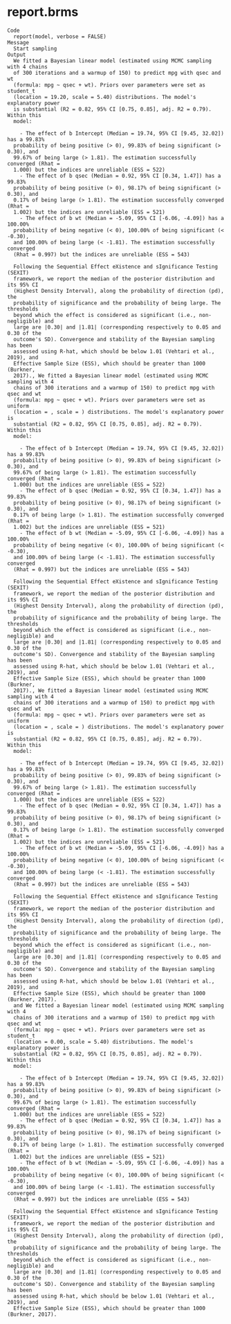 # report.brms

    Code
      report(model, verbose = FALSE)
    Message
      Start sampling
    Output
      We fitted a Bayesian linear model (estimated using MCMC sampling with 4 chains
      of 300 iterations and a warmup of 150) to predict mpg with qsec and wt
      (formula: mpg ~ qsec + wt). Priors over parameters were set as student_t
      (location = 19.20, scale = 5.40) distributions. The model's explanatory power
      is substantial (R2 = 0.82, 95% CI [0.75, 0.85], adj. R2 = 0.79).  Within this
      model:
      
        - The effect of b Intercept (Median = 19.74, 95% CI [9.45, 32.02]) has a 99.83%
      probability of being positive (> 0), 99.83% of being significant (> 0.30), and
      99.67% of being large (> 1.81). The estimation successfully converged (Rhat =
      1.000) but the indices are unreliable (ESS = 522)
        - The effect of b qsec (Median = 0.92, 95% CI [0.34, 1.47]) has a 99.83%
      probability of being positive (> 0), 98.17% of being significant (> 0.30), and
      0.17% of being large (> 1.81). The estimation successfully converged (Rhat =
      1.002) but the indices are unreliable (ESS = 521)
        - The effect of b wt (Median = -5.09, 95% CI [-6.06, -4.09]) has a 100.00%
      probability of being negative (< 0), 100.00% of being significant (< -0.30),
      and 100.00% of being large (< -1.81). The estimation successfully converged
      (Rhat = 0.997) but the indices are unreliable (ESS = 543)
      
      Following the Sequential Effect eXistence and sIgnificance Testing (SEXIT)
      framework, we report the median of the posterior distribution and its 95% CI
      (Highest Density Interval), along the probability of direction (pd), the
      probability of significance and the probability of being large. The thresholds
      beyond which the effect is considered as significant (i.e., non-negligible) and
      large are |0.30| and |1.81| (corresponding respectively to 0.05 and 0.30 of the
      outcome's SD). Convergence and stability of the Bayesian sampling has been
      assessed using R-hat, which should be below 1.01 (Vehtari et al., 2019), and
      Effective Sample Size (ESS), which should be greater than 1000 (Burkner,
      2017)., We fitted a Bayesian linear model (estimated using MCMC sampling with 4
      chains of 300 iterations and a warmup of 150) to predict mpg with qsec and wt
      (formula: mpg ~ qsec + wt). Priors over parameters were set as uniform
      (location = , scale = ) distributions. The model's explanatory power is
      substantial (R2 = 0.82, 95% CI [0.75, 0.85], adj. R2 = 0.79).  Within this
      model:
      
        - The effect of b Intercept (Median = 19.74, 95% CI [9.45, 32.02]) has a 99.83%
      probability of being positive (> 0), 99.83% of being significant (> 0.30), and
      99.67% of being large (> 1.81). The estimation successfully converged (Rhat =
      1.000) but the indices are unreliable (ESS = 522)
        - The effect of b qsec (Median = 0.92, 95% CI [0.34, 1.47]) has a 99.83%
      probability of being positive (> 0), 98.17% of being significant (> 0.30), and
      0.17% of being large (> 1.81). The estimation successfully converged (Rhat =
      1.002) but the indices are unreliable (ESS = 521)
        - The effect of b wt (Median = -5.09, 95% CI [-6.06, -4.09]) has a 100.00%
      probability of being negative (< 0), 100.00% of being significant (< -0.30),
      and 100.00% of being large (< -1.81). The estimation successfully converged
      (Rhat = 0.997) but the indices are unreliable (ESS = 543)
      
      Following the Sequential Effect eXistence and sIgnificance Testing (SEXIT)
      framework, we report the median of the posterior distribution and its 95% CI
      (Highest Density Interval), along the probability of direction (pd), the
      probability of significance and the probability of being large. The thresholds
      beyond which the effect is considered as significant (i.e., non-negligible) and
      large are |0.30| and |1.81| (corresponding respectively to 0.05 and 0.30 of the
      outcome's SD). Convergence and stability of the Bayesian sampling has been
      assessed using R-hat, which should be below 1.01 (Vehtari et al., 2019), and
      Effective Sample Size (ESS), which should be greater than 1000 (Burkner,
      2017)., We fitted a Bayesian linear model (estimated using MCMC sampling with 4
      chains of 300 iterations and a warmup of 150) to predict mpg with qsec and wt
      (formula: mpg ~ qsec + wt). Priors over parameters were set as uniform
      (location = , scale = ) distributions. The model's explanatory power is
      substantial (R2 = 0.82, 95% CI [0.75, 0.85], adj. R2 = 0.79).  Within this
      model:
      
        - The effect of b Intercept (Median = 19.74, 95% CI [9.45, 32.02]) has a 99.83%
      probability of being positive (> 0), 99.83% of being significant (> 0.30), and
      99.67% of being large (> 1.81). The estimation successfully converged (Rhat =
      1.000) but the indices are unreliable (ESS = 522)
        - The effect of b qsec (Median = 0.92, 95% CI [0.34, 1.47]) has a 99.83%
      probability of being positive (> 0), 98.17% of being significant (> 0.30), and
      0.17% of being large (> 1.81). The estimation successfully converged (Rhat =
      1.002) but the indices are unreliable (ESS = 521)
        - The effect of b wt (Median = -5.09, 95% CI [-6.06, -4.09]) has a 100.00%
      probability of being negative (< 0), 100.00% of being significant (< -0.30),
      and 100.00% of being large (< -1.81). The estimation successfully converged
      (Rhat = 0.997) but the indices are unreliable (ESS = 543)
      
      Following the Sequential Effect eXistence and sIgnificance Testing (SEXIT)
      framework, we report the median of the posterior distribution and its 95% CI
      (Highest Density Interval), along the probability of direction (pd), the
      probability of significance and the probability of being large. The thresholds
      beyond which the effect is considered as significant (i.e., non-negligible) and
      large are |0.30| and |1.81| (corresponding respectively to 0.05 and 0.30 of the
      outcome's SD). Convergence and stability of the Bayesian sampling has been
      assessed using R-hat, which should be below 1.01 (Vehtari et al., 2019), and
      Effective Sample Size (ESS), which should be greater than 1000 (Burkner, 2017).
      and We fitted a Bayesian linear model (estimated using MCMC sampling with 4
      chains of 300 iterations and a warmup of 150) to predict mpg with qsec and wt
      (formula: mpg ~ qsec + wt). Priors over parameters were set as student_t
      (location = 0.00, scale = 5.40) distributions. The model's explanatory power is
      substantial (R2 = 0.82, 95% CI [0.75, 0.85], adj. R2 = 0.79).  Within this
      model:
      
        - The effect of b Intercept (Median = 19.74, 95% CI [9.45, 32.02]) has a 99.83%
      probability of being positive (> 0), 99.83% of being significant (> 0.30), and
      99.67% of being large (> 1.81). The estimation successfully converged (Rhat =
      1.000) but the indices are unreliable (ESS = 522)
        - The effect of b qsec (Median = 0.92, 95% CI [0.34, 1.47]) has a 99.83%
      probability of being positive (> 0), 98.17% of being significant (> 0.30), and
      0.17% of being large (> 1.81). The estimation successfully converged (Rhat =
      1.002) but the indices are unreliable (ESS = 521)
        - The effect of b wt (Median = -5.09, 95% CI [-6.06, -4.09]) has a 100.00%
      probability of being negative (< 0), 100.00% of being significant (< -0.30),
      and 100.00% of being large (< -1.81). The estimation successfully converged
      (Rhat = 0.997) but the indices are unreliable (ESS = 543)
      
      Following the Sequential Effect eXistence and sIgnificance Testing (SEXIT)
      framework, we report the median of the posterior distribution and its 95% CI
      (Highest Density Interval), along the probability of direction (pd), the
      probability of significance and the probability of being large. The thresholds
      beyond which the effect is considered as significant (i.e., non-negligible) and
      large are |0.30| and |1.81| (corresponding respectively to 0.05 and 0.30 of the
      outcome's SD). Convergence and stability of the Bayesian sampling has been
      assessed using R-hat, which should be below 1.01 (Vehtari et al., 2019), and
      Effective Sample Size (ESS), which should be greater than 1000 (Burkner, 2017).

